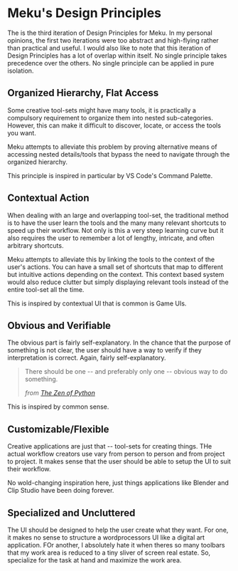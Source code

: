 # Meku's Design Principles

The is the third iteration of Design Principles for Meku. In my personal opinions, the first two
iterations were too abstract and high-flying rather than practical and useful. I would also like to
note that this iteration of Design Principles has a lot of overlap within itself. No single
principle takes precedence over the others. No single principle can be applied in pure isolation.

## Organized Hierarchy, Flat Access

Some creative tool-sets might have many tools, it is practically a compulsory requirement to
organize them into nested sub-categories. However, this can make it difficult to discover, locate,
or access the tools you want.

Meku attempts to alleviate this problem by proving alternative means of accessing nested
details/tools that bypass the need to navigate through the organized hierarchy.

This principle is inspired in particular by VS Code's Command Palette.

## Contextual Action

When dealing with an large and overlapping tool-set, the traditional method is to have the user
learn the tools and the many many relevant shortcuts to speed up their workflow. Not only is this a
very steep learning curve but it also requires the user to remember a lot of lengthy, intricate, and
often arbitrary shortcuts.

Meku attempts to alleviate this by linking the tools to the context of the user's actions. You can
have a small set of shortcuts that map to different but intuitive actions depending on the context.
This context based system would also reduce clutter but simply displaying relevant tools instead of
the entire tool-set all the time.

This is inspired by contextual UI that is common is Game UIs.

## Obvious and Verifiable

The obvious part is fairly self-explanatory. In the chance that the purpose of something is not
clear, the user should have a way to verify if they interpretation is correct. Again, fairly
self-explanatory.

> There should be one -- and preferably only one -- obvious way to do something.
>
> *from [The Zen of Python](https://peps.python.org/pep-0020/)*

This is inspired by common sense.

## Customizable/Flexible

Creative applications are just that -- tool-sets for creating things. THe actual workflow creators
use vary from person to person and from project to project. It makes sense that the user should be
able to setup the UI to suit their workflow.

No wold-changing inspiration here, just things applications like Blender and Clip Studio have been
doing forever.

## Specialized and Uncluttered

The UI should be designed to help the user create what they want. For one, it makes no sense to
structure a wordprocessors UI like a digital art application. FOr another, I absolutely hate it when
theres so many toolbars that my work area is reduced to a tiny sliver of screen real estate. So,
specialize for the task at hand and maximize the work area.
